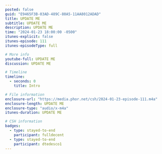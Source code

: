 ```yaml
---
posted: false
guid: "E9465F3B-03AD-489C-80A5-11AA8012ADAD"
title: UPDATE ME
subtitle: UPDATE ME
description: UPDATE ME 
time: "2024-01-23 18:00:00 -0500"
itunes-explicit: false
itunes-episode: 111
itunes-episodeType: full

# More info
youtube-full: UPDATE ME
discussion: UPDATE ME

# Timeline
timeline:
  - seconds: 0
    title: Intro

# File information
enclosure-url: "https://media.phor.net/csh/2024-01-23-episode-111.m4a"
enclosure-length: UPDATE ME
enclosure-type: "audio/x-m4a"
itunes-duration: UPDATE ME

# CSH information
badges:
  - type: stayed-to-end
    participant: fulldecent
  - type: stayed-to-end
    participant: dtedesco1
---
```

